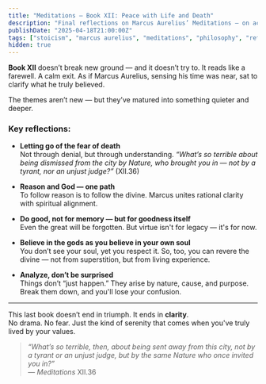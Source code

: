 ```yaml
---
title: "Meditations – Book XII: Peace with Life and Death"
description: "Final reflections on Marcus Aurelius’ Meditations – on accepting the world's order, letting go of fear, and living with dignity."
publishDate: "2025-04-18T21:00:00Z"
tags: ["stoicism", "marcus aurelius", "meditations", "philosophy", "reflection"]
hidden: true
---
```


**Book XII** doesn’t break new ground — and it doesn’t try to. It reads like a farewell. A calm exit. As if Marcus Aurelius, sensing his time was near, sat to clarify what he truly believed.

The themes aren’t new — but they’ve matured into something quieter and deeper.

### Key reflections:

- **Letting go of the fear of death**  
  Not through denial, but through understanding. *“What’s so terrible about being dismissed from the city by Nature, who brought you in — not by a tyrant, nor an unjust judge?”* (XII.36)

- **Reason and God — one path**  
  To follow reason is to follow the divine. Marcus unites rational clarity with spiritual alignment.

- **Do good, not for memory — but for goodness itself**  
  Even the great will be forgotten. But virtue isn't for legacy — it's for now.

- **Believe in the gods as you believe in your own soul**  
  You don’t see your soul, yet you respect it. So, too, you can revere the divine — not from superstition, but from living experience.

- **Analyze, don’t be surprised**  
  Things don’t “just happen.” They arise by nature, cause, and purpose. Break them down, and you'll lose your confusion.

---

This last book doesn’t end in triumph. It ends in **clarity**.  
No drama. No fear. Just the kind of serenity that comes when you've truly lived by your values.

> *“What’s so terrible, then, about being sent away from this city, not by a tyrant or an unjust judge, but by the same Nature who once invited you in?”*  
> — *Meditations* XII.36

